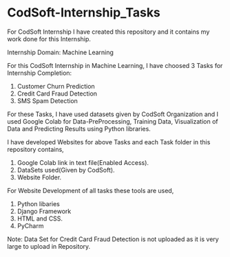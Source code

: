 # CodSoft-Internship_Tasks

For CodSoft Internship I have created this repository and it contains my work done for this Internship.

Internship Domain: Machine Learning

For this CodSoft Internship in Machine Learning, I have choosed 3 Tasks for Internship Completion:
   1. Customer Churn Prediction
   2. Credit Card Fraud Detection
   3. SMS Spam Detection
      
For these Tasks, I have used datasets given by CodSoft Organization and I used Google Colab for Data-PreProcessing, Training Data, Visualization of Data and Predicting Results using Python libraries.

I have developed Websites for above Tasks and each Task folder in this repository contains,

   1. Google Colab link in text file(Enabled Access).
   2. DataSets used(Given by CodSoft).
   3. Website Folder.
      
For Website Development of all tasks these tools are used,

   1. Python libaries
   2. Django Framework
   3. HTML and CSS.
   4. PyCharm
      
Note: Data Set for Credit Card Fraud Detection is not uploaded as it is very large to upload in Repository.
